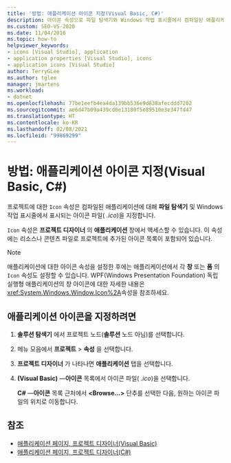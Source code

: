 ```yaml
---
title: '방법: 애플리케이션 아이콘 지정(Visual Basic, C#)'
description: 아이콘 속성으로 파일 탐색기와 Windows 작업 표시줄에서 컴파일된 애플리케이션에 표시할 아이콘을 지정하는 방법을 알아봅니다.
ms.custom: SEO-VS-2020
ms.date: 11/04/2016
ms.topic: how-to
helpviewer_keywords:
- icons [Visual Studio], application
- application properties [Visual Studio], icons
- application icons [Visual Studio]
author: TerryGLee
ms.author: tglee
manager: jmartens
ms.workload:
- dotnet
ms.openlocfilehash: 77be1eefb4ea4da139bb536e9d838afecddd7202
ms.sourcegitcommit: ae6d47b09a439cd0e13180f5e89510e3e347fd47
ms.translationtype: HT
ms.contentlocale: ko-KR
ms.lasthandoff: 02/08/2021
ms.locfileid: "99869299"
---
```

# <a name="how-to-specify-an-application-icon-visual-basic-c"></a>방법: 애플리케이션 아이콘 지정(Visual Basic, C#)

프로젝트에 대한 `Icon` 속성은 컴파일된 애플리케이션에 대해 **파일 탐색기** 및 Windows 작업 표시줄에서 표시되는 아이콘 파일( *.ico*)을 지정합니다.

`Icon` 속성은 **프로젝트 디자이너** 의 **애플리케이션** 창에서 액세스할 수 있습니다. 이 속성에는 리소스나 콘텐츠 파일로 프로젝트에 추가된 아이콘 목록이 포함되어 있습니다.

> [!NOTE]
> 애플리케이션에 대한 아이콘 속성을 설정한 후에는 애플리케이션에서 각 **창** 또는 **폼** 의 `Icon` 속성도 설정할 수 있습니다. WPF(Windows Presentation Foundation) 독립 실행형 애플리케이션의 창 아이콘에 대한 자세한 내용은 <xref:System.Windows.Window.Icon%2A>속성을 참조하세요.

## <a name="to-specify-an-application-icon"></a>애플리케이션 아이콘을 지정하려면

1. **솔루션 탐색기** 에서 프로젝트 노드(**솔루션** 노드 아님)를 선택합니다.

1. 메뉴 모음에서 **프로젝트** > **속성** 을 선택합니다.

1. **프로젝트 디자이너** 가 나타나면 **애플리케이션** 탭을 선택합니다.

1. **(Visual Basic)** &mdash;**아이콘** 목록에서 아이콘 파일( *.ico*)을 선택합니다.

    **C#** &mdash;**아이콘** 목록 근처에서 **\<Browse...>** 단추를 선택한 다음, 원하는 아이콘 파일의 위치로 이동합니다.

## <a name="see-also"></a>참조

- [애플리케이션 페이지, 프로젝트 디자이너(Visual Basic)](../ide/reference/application-page-project-designer-visual-basic.md)
- [애플리케이션 페이지, 프로젝트 디자이너(C#)](../ide/reference/application-page-project-designer-csharp.md)
